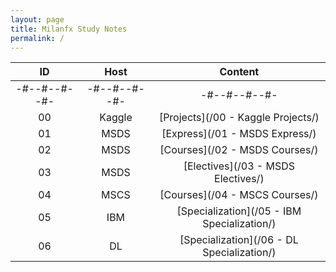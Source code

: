 ```yaml
---
layout: page
title: Milanfx Study Notes
permalink: /
---
```


| ID | Host   | Content |
|:--:|:------:|:-------:|
|-#--#--#--#-|-#--#--#--#-|-#--#--#--#-|
| 00 | Kaggle | [Projects](/00 - Kaggle Projects/)          |
| 01 | MSDS   | [Express](/01 - MSDS Express/)              |
| 02 | MSDS   | [Courses](/02 - MSDS Courses/)              |
| 03 | MSDS   | [Electives](/03 - MSDS Electives/)          |
| 04 | MSCS   | [Courses](/04 - MSCS Courses/)              |
| 05 | IBM    | [Specialization](/05 - IBM Specialization/) |
| 06 | DL     | [Specialization](/06 - DL Specialization/)  |




